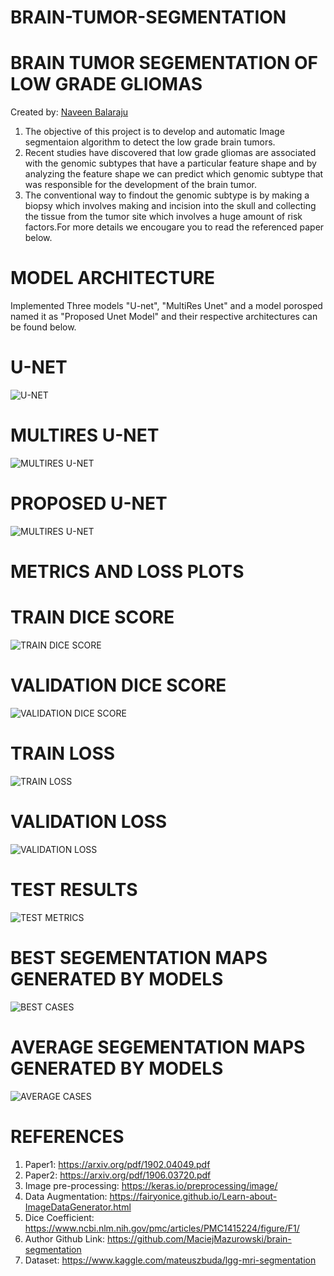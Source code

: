 # BRAIN-TUMOR-SEGMENTATION

# BRAIN TUMOR SEGEMENTATION OF LOW GRADE GLIOMAS

Created by:
[Naveen Balaraju](https://github.com/naveenbalaraju?tab=repositories)

1. The objective of this project is to develop and automatic Image segmentaion algorithm to detect the low grade brain tumors. 
2. Recent studies have discovered that low grade gliomas are associated with the genomic subtypes that have a particular feature shape and by analyzing the feature shape we can predict which genomic subtype that was responsible for the development of the brain tumor. 
3. The conventional way to findout the genomic subtype is by making a biopsy which involves making and incision into the skull and collecting the tissue from the tumor site which involves a huge amount of risk factors.For more details we encougare you to read the referenced paper below.

# MODEL ARCHITECTURE
Implemented Three models "U-net", "MultiRes Unet" and a model porosped named it as "Proposed Unet Model" and their respective architectures can be found below.

# U-NET
![U-NET](Models/Unet_model.png)

# MULTIRES U-NET
![MULTIRES U-NET](Models/Multires_unet.png)

# PROPOSED U-NET
![MULTIRES U-NET](Models/Proposed_model.png)

# METRICS AND LOSS PLOTS
# TRAIN DICE SCORE
![TRAIN DICE SCORE](Results/TRAIN_Dice_score.png)

# VALIDATION DICE SCORE
![VALIDATION DICE SCORE](Results/VALIDATION_Dice_score.png)

# TRAIN LOSS
![TRAIN LOSS](Results/TRAINLOSS.png)

# VALIDATION LOSS
![VALIDATION LOSS](Results/VALLOSS.png)

# TEST RESULTS
![TEST METRICS](Results/Test_metrics.png)

# BEST SEGEMENTATION MAPS GENERATED BY MODELS
![BEST CASES](Results/best_image.gif)

# AVERAGE SEGEMENTATION MAPS GENERATED BY MODELS
![AVERAGE CASES](Results/worst_image.gif)


# REFERENCES
1. Paper1: https://arxiv.org/pdf/1902.04049.pdf
2. Paper2: https://arxiv.org/pdf/1906.03720.pdf
3. Image pre-processing: https://keras.io/preprocessing/image/
4. Data Augmentation: https://fairyonice.github.io/Learn-about-ImageDataGenerator.html
5. Dice Coefficient: https://www.ncbi.nlm.nih.gov/pmc/articles/PMC1415224/figure/F1/
6. Author Github Link: https://github.com/MaciejMazurowski/brain-segmentation
7. Dataset: https://www.kaggle.com/mateuszbuda/lgg-mri-segmentation
